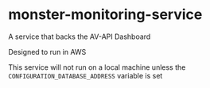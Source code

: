 # monster-monitoring-service
A service that backs the AV-API Dashboard

Designed to run in AWS

This service will not run on a local machine unless the ```CONFIGURATION_DATABASE_ADDRESS``` variable is set
